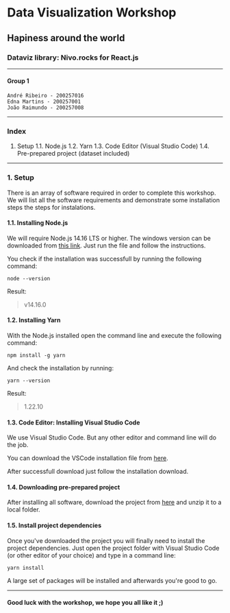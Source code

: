 # Data Visualization Workshop

## Hapiness around the world

### Dataviz library: **Nivo.rocks** for React.js

---

#### Group 1

```text
André Ribeiro - 200257016
Edna Martins - 200257001
João Raimundo - 200257008
```

---

### Index

1. Setup
1.1. Node.js
1.2. Yarn
1.3. Code Editor (Visual Studio Code)
1.4. Pre-prepared project (dataset included)

---

### 1. Setup

There is an array of software required in order to complete this workshop. We will list all the software requirements and demonstrate some installation steps the steps for instalations.

#### 1.1. Installing Node.js

We will require Node.js 14.16 LTS or higher. The windows version can be downloaded from [this link](https://nodejs.org/en/download/). Just run the file and follow the instructions.

You check if the installation was successfull by running the following command:

```batch
node --version
```

Result:
> v14.16.0

#### 1.2. Installing Yarn

With the Node.js installed open the command line and execute the following command:

```batch
npm install -g yarn
```

And check the installation by running:

```batch
yarn --version
```

Result:
> 1.22.10

#### 1.3. Code Editor: Installing Visual Studio Code

We use Visual Studio Code. But any other editor and command line will do the job.

You can download the VSCode installation file from [here](https://code.visualstudio.com/download).

After successfull download just follow the installation download.

#### 1.4. Downloading pre-prepared project

After installing all software, download the project from [here](https://github.com/Andree37/vi-nivo-proj/archive/refs/heads/main.zip) and unzip it to a local folder.

#### 1.5. Install project dependencies

Once you've downloaded the project you will finally need to install the project dependencies. Just open the project folder with Visual Studio Code (or other editor of your choice) and type in a command line:

```batch
yarn install
```

A large set of packages will be installed and afterwards you're good to go.

---

#### Good luck with the workshop, we hope you all like it ;)

